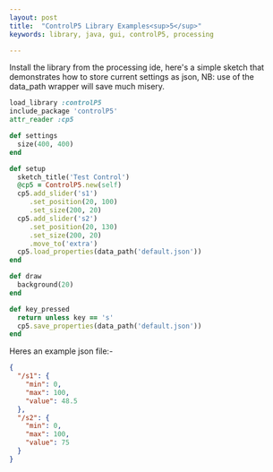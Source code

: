 ```yaml
---
layout: post
title:  "ControlP5 Library Examples<sup>5</sup>"
keywords: library, java, gui, controlP5, processing

---
```

Install the library from the processing ide, here's a simple sketch that demonstrates how to store current settings as json, NB: use of the data_path wrapper will save much misery.

```ruby
load_library :controlP5
include_package 'controlP5'
attr_reader :cp5

def settings
  size(400, 400)
end

def setup
  sketch_title('Test Control')
  @cp5 = ControlP5.new(self)
  cp5.add_slider('s1')
     .set_position(20, 100)
     .set_size(200, 20)
  cp5.add_slider('s2')
     .set_position(20, 130)
     .set_size(200, 20)
     .move_to('extra')
  cp5.load_properties(data_path('default.json'))
end

def draw
  background(20)
end

def key_pressed
  return unless key == 's'
  cp5.save_properties(data_path('default.json'))
end
```

Heres an example json file:-

```json
{
  "/s1": {
    "min": 0,
    "max": 100,
    "value": 48.5
  },
  "/s2": {
    "min": 0,
    "max": 100,
    "value": 75
  }
}
```
